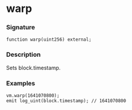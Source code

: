 # warp

### Signature

```
function warp(uint256) external;
```

### Description

Sets block.timestamp.

### Examples

```
vm.warp(1641070800);
emit log_uint(block.timestamp); // 1641070800
```
